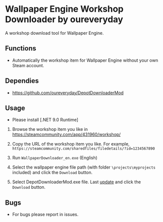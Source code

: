# Wallpaper Engine Workshop Downloader by oureveryday

A workshop download tool for Wallpaper Engine.

## Functions  

* Automatically the workshop item for Wallpaper Engine without your own Steam account.

## Dependies  

* <https://github.com/oureveryday/DepotDownloaderMod>

## Usage  

 * Please install [.NET 9.0 Runtime]

 1. Browse the workshop item you like in <https://steamcommunity.com/app/431960/workshop/>

 2. Copy the URL of the workshop item you like. For example, `https://steamcommunity.com/sharedfiles/filedetails/?id=1234567890`

 3. Run `WallpaperDownloader_en.exe` (English)

 4. Select the wallpaper engine file path (with folder `\projects\myprojects` included) and click the `Download` button.

  4. Select DepotDownloaderMod.exe file. Last [update](https://github.com/SteamAutoCracks/DepotDownloaderMod/releases) and click the `Download` button.

## Bugs  

* For bugs please report in issues.
